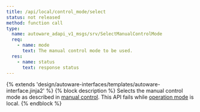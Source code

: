 ```yaml
---
title: /api/local/control_mode/select
status: not released
method: function call
type:
  name: autoware_adapi_v1_msgs/srv/SelectManualControlMode
  req:
    - name: mode
      text: The manual control mode to be used.
  res:
    - name: status
      text: response status
---
```


{% extends 'design/autoware-interfaces/templates/autoware-interface.jinja2' %}
{% block description %}
Selects the manual control mode as described in [manual control](../../../../features/manual-control.md).
This API fails while [operation mode](../../../../features/operation_mode.md) is local.
{% endblock %}
